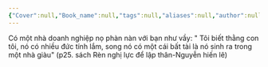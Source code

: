 ```yaml
---
{"Cover":null,"Book_name":null,"tags":null,"aliases":null,"author":null,"link":null,"dg-publish":true,"image":"https://images.unsplash.com/photo-1612436395449-279ee9a6afd0?crop=entropy&cs=tinysrgb&fit=max&fm=jpg&ixid=M3wzNjAwOTd8MHwxfHNlYXJjaHwxfHxsb3NlcnxlbnwwfDB8fHwxNzA0Mjc0Nzk2fDA&ixlib=rb-4.0.3&q=80&w=1080","permalink":"/Book_ Reading 2024/Những câu nói hay trong sách/Bất tài/","dgPassFrontmatter":true,"noteIcon":"2","created":"2024-02-29T09:58:52.103+07:00","updated":"2024-01-03T16:40:08.000+07:00"}
---
```




Có một nhà doanh nghiệp nọ phàn nàn với bạn như vầy: " Tôi biết thằng con tôi, nó có nhiều đức tính lắm, song nó có một cái bất tài là nó sinh ra trong một nhà giàu"
(p25. sách Rèn nghị lực để lập thân-Nguyễn hiến lê)